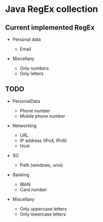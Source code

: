 
# Java RegEx collection

## Current implemented RegEx
* Personal data
  * Email

* Miscellany
  * Only numbers
  * Only letters

## TODO
* PersonalData
  * Phone number
  * Mobile phone number

* Networking
  * URL
  * IP address (IPv4, IPv6)
  * Host

* SO
  * Path (windows, unix)

* Banking
  * IBAN
  * Card number

* Miscellany
  * Only uppercase letters
  * Only lowercase letters

